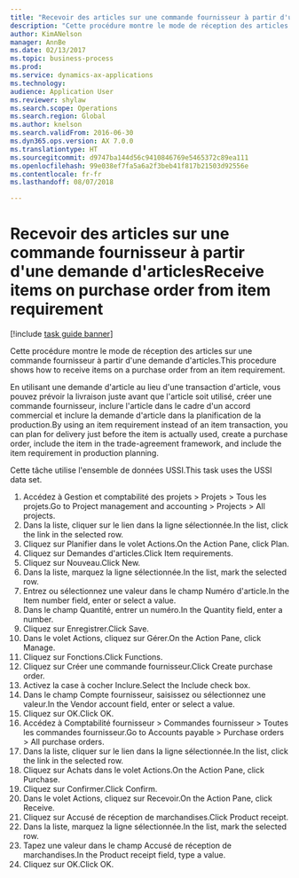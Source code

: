 ```yaml
--- 
title: "Recevoir des articles sur une commande fournisseur à partir d'une demande d'articles"
description: "Cette procédure montre le mode de réception des articles sur une commande fournisseur à partir d'une demande d'articles."
author: KimANelson
manager: AnnBe
ms.date: 02/13/2017
ms.topic: business-process
ms.prod: 
ms.service: dynamics-ax-applications
ms.technology: 
audience: Application User
ms.reviewer: shylaw
ms.search.scope: Operations
ms.search.region: Global
ms.author: knelson
ms.search.validFrom: 2016-06-30
ms.dyn365.ops.version: AX 7.0.0
ms.translationtype: HT
ms.sourcegitcommit: d9747ba144d56c9410846769e5465372c89ea111
ms.openlocfilehash: 99e038ef7fa5a6a2f3beb41f817b21503d92556e
ms.contentlocale: fr-fr
ms.lasthandoff: 08/07/2018

---
```

# <a name="receive-items-on-purchase-order-from-item-requirement"></a><span data-ttu-id="0306e-103">Recevoir des articles sur une commande fournisseur à partir d'une demande d'articles</span><span class="sxs-lookup"><span data-stu-id="0306e-103">Receive items on purchase order from item requirement</span></span>

[!include [task guide banner](../../includes/task-guide-banner.md)]

<span data-ttu-id="0306e-104">Cette procédure montre le mode de réception des articles sur une commande fournisseur à partir d'une demande d'articles.</span><span class="sxs-lookup"><span data-stu-id="0306e-104">This procedure shows how to receive items on a purchase order from an item requirement.</span></span>

<span data-ttu-id="0306e-105">En utilisant une demande d'article au lieu d'une transaction d'article, vous pouvez prévoir la livraison juste avant que l'article soit utilisé, créer une commande fournisseur, inclure l'article dans le cadre d'un accord commercial et inclure la demande d'article dans la planification de la production.</span><span class="sxs-lookup"><span data-stu-id="0306e-105">By using an item requirement instead of an item transaction, you can plan for delivery just before the item is actually used, create a purchase order, include the item in the trade-agreement framework, and include the item requirement in production planning.</span></span> 

<span data-ttu-id="0306e-106">Cette tâche utilise l'ensemble de données USSI.</span><span class="sxs-lookup"><span data-stu-id="0306e-106">This task uses the USSI data set.</span></span>

1. <span data-ttu-id="0306e-107">Accédez à Gestion et comptabilité des projets > Projets > Tous les projets.</span><span class="sxs-lookup"><span data-stu-id="0306e-107">Go to Project management and accounting > Projects > All projects.</span></span>
2. <span data-ttu-id="0306e-108">Dans la liste, cliquer sur le lien dans la ligne sélectionnée.</span><span class="sxs-lookup"><span data-stu-id="0306e-108">In the list, click the link in the selected row.</span></span>
3. <span data-ttu-id="0306e-109">Cliquez sur Planifier dans le volet Actions.</span><span class="sxs-lookup"><span data-stu-id="0306e-109">On the Action Pane, click Plan.</span></span>
4. <span data-ttu-id="0306e-110">Cliquez sur Demandes d'articles.</span><span class="sxs-lookup"><span data-stu-id="0306e-110">Click Item requirements.</span></span>
5. <span data-ttu-id="0306e-111">Cliquez sur Nouveau.</span><span class="sxs-lookup"><span data-stu-id="0306e-111">Click New.</span></span>
6. <span data-ttu-id="0306e-112">Dans la liste, marquez la ligne sélectionnée.</span><span class="sxs-lookup"><span data-stu-id="0306e-112">In the list, mark the selected row.</span></span>
7. <span data-ttu-id="0306e-113">Entrez ou sélectionnez une valeur dans le champ Numéro d'article.</span><span class="sxs-lookup"><span data-stu-id="0306e-113">In the Item number field, enter or select a value.</span></span>
8. <span data-ttu-id="0306e-114">Dans le champ Quantité, entrer un numéro.</span><span class="sxs-lookup"><span data-stu-id="0306e-114">In the Quantity field, enter a number.</span></span>
9. <span data-ttu-id="0306e-115">Cliquez sur Enregistrer.</span><span class="sxs-lookup"><span data-stu-id="0306e-115">Click Save.</span></span>
10. <span data-ttu-id="0306e-116">Dans le volet Actions, cliquez sur Gérer.</span><span class="sxs-lookup"><span data-stu-id="0306e-116">On the Action Pane, click Manage.</span></span>
11. <span data-ttu-id="0306e-117">Cliquez sur Fonctions.</span><span class="sxs-lookup"><span data-stu-id="0306e-117">Click Functions.</span></span>
12. <span data-ttu-id="0306e-118">Cliquez sur Créer une commande fournisseur.</span><span class="sxs-lookup"><span data-stu-id="0306e-118">Click Create purchase order.</span></span>
13. <span data-ttu-id="0306e-119">Activez la case à cocher Inclure.</span><span class="sxs-lookup"><span data-stu-id="0306e-119">Select the Include check box.</span></span>
14. <span data-ttu-id="0306e-120">Dans le champ Compte fournisseur, saisissez ou sélectionnez une valeur.</span><span class="sxs-lookup"><span data-stu-id="0306e-120">In the Vendor account field, enter or select a value.</span></span>
15. <span data-ttu-id="0306e-121">Cliquez sur OK.</span><span class="sxs-lookup"><span data-stu-id="0306e-121">Click OK.</span></span>
16. <span data-ttu-id="0306e-122">Accédez à Comptabilité fournisseur > Commandes fournisseur > Toutes les commandes fournisseur.</span><span class="sxs-lookup"><span data-stu-id="0306e-122">Go to Accounts payable > Purchase orders > All purchase orders.</span></span>
17. <span data-ttu-id="0306e-123">Dans la liste, cliquer sur le lien dans la ligne sélectionnée.</span><span class="sxs-lookup"><span data-stu-id="0306e-123">In the list, click the link in the selected row.</span></span>
18. <span data-ttu-id="0306e-124">Cliquez sur Achats dans le volet Actions.</span><span class="sxs-lookup"><span data-stu-id="0306e-124">On the Action Pane, click Purchase.</span></span>
19. <span data-ttu-id="0306e-125">Cliquez sur Confirmer.</span><span class="sxs-lookup"><span data-stu-id="0306e-125">Click Confirm.</span></span>
20. <span data-ttu-id="0306e-126">Dans le volet Actions, cliquez sur Recevoir.</span><span class="sxs-lookup"><span data-stu-id="0306e-126">On the Action Pane, click Receive.</span></span>
21. <span data-ttu-id="0306e-127">Cliquez sur Accusé de réception de marchandises.</span><span class="sxs-lookup"><span data-stu-id="0306e-127">Click Product receipt.</span></span>
22. <span data-ttu-id="0306e-128">Dans la liste, marquez la ligne sélectionnée.</span><span class="sxs-lookup"><span data-stu-id="0306e-128">In the list, mark the selected row.</span></span>
23. <span data-ttu-id="0306e-129">Tapez une valeur dans le champ Accusé de réception de marchandises.</span><span class="sxs-lookup"><span data-stu-id="0306e-129">In the Product receipt field, type a value.</span></span>
24. <span data-ttu-id="0306e-130">Cliquez sur OK.</span><span class="sxs-lookup"><span data-stu-id="0306e-130">Click OK.</span></span>


